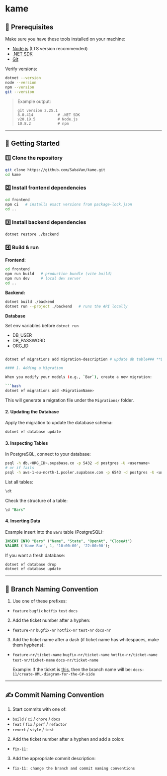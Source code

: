 # kame

## 📌 Prerequisites
Make sure you have these tools installed on your machine:

- [Node.js](https://nodejs.org) (LTS version recommended)
- [.NET SDK](https://dotnet.microsoft.com/download)
- [Git](https://git-scm.com)

Verify versions:

```bash
dotnet --version
node --version
npm --version
git --version
```

> Example output:
> ```
> git version 2.25.1  
> 8.0.414           # .NET SDK  
> v20.19.5          # Node.js  
> 10.8.2            # npm
> ```

---

## 🚀 Getting Started

### 1️⃣ Clone the repository
```bash
git clone https://github.com/SabaVan/kame.git
cd kame
```

### 2️⃣ Install frontend dependencies
```bash
cd frontend
npm ci   # installs exact versions from package-lock.json
cd ..
```

### 3️⃣ Install backend dependencies
```bash
dotnet restore ./backend
```

### 4️⃣ Build & run

**Frontend:**
```bash
cd frontend
npm run build   # production bundle (vite build)
npm run dev     # local dev server
cd ..
```

**Backend:**
```bash
dotnet build ./backend
dotnet run --project ./backend   # runs the API locally
```
**Database**

Set env variables before `dotnet run` 
- DB_USER
- DB_PASSWORD
- ORG_ID 
```bash

dotnet ef migrations add migration-description # update db table### **Database**

#### 1. Adding a Migration

When you modify your models (e.g., `Bar`), create a new migration:

```bash
dotnet ef migrations add <MigrationName>
```

This will generate a migration file under the `Migrations/` folder.

#### 2. Updating the Database

Apply the migration to update the database schema:

```bash
dotnet ef database update
```

#### 3. Inspecting Tables

In PostgreSQL, connect to your database:

```bash
psql -h db.<ORG_ID>.supabase.co -p 5432 -d postgres -U <username>
# or if fails
psql -h aws-1-eu-north-1.pooler.supabase.com -p 6543 -d postgres -U <user>.<org_id>
```

List all tables:

```sql
\dt
```

Check the structure of a table:

```sql
\d "Bars"
```

#### 4. Inserting Data

Example insert into the `Bars` table (PostgreSQL):

```sql
INSERT INTO "Bars" ("Name", "State", "OpenAt", "CloseAt")
VALUES ('Kame Bar', 1, '10:00:00', '22:00:00');
```

If you want a fresh database:

```bash
dotnet ef database drop
dotnet ef database update
```
---

## 🌱 Branch Naming Convention
1. Use one of these prefixes:
- `feature` `bugfix` `hotfix` `test` `docs`
2. Add the ticket number after a hyphen:
- `feature-nr` `bugfix-nr` `hotfix-nr` `test-nr` `docs-nr`
3. Add the ticket name after a dash (if ticket name has whitespaces, make them hyphens):
- `feature-nr/ticket-name` `bugfix-nr/ticket-name` `hotfix-nr/ticket-name` `test-nr/ticket-name` `docs-nr/ticket-name`

  Example: If the ticket is [this](https://github.com/SabaVan/kame/issues/11), then the branch name will be:
`docs-11/create-UML-diagram-for-the-C#-side`
---

## ✍️ Commit Naming Convention
1. Start commits with one of:

- `build` / `ci` / `chore` / `docs`  
- `feat` / `fix` / `perf` / `refactor`  
- `revert` / `style` / `test`
2. Add the ticket number after a hyphen and add a colon:
- `fix-11:`
3. Add the appropriate commit description:
- `fix-11: change the branch and commit naming conventions`
